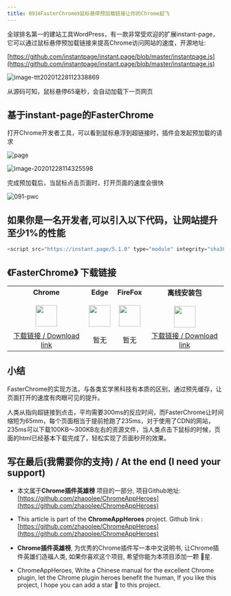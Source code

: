 ```yaml
---
title: 091《FasterChrome》鼠标悬停预加载链接让你的Chrome起飞
---
```


全球排名第一的建站工具WordPress，有一款非常受欢迎的扩展instant-page，它可以通过鼠标悬停预加载链接来提高Chrome访问网站的速度，开源地址:

 [https://github.com/instantpage/instant.page/blob/master/instantpage.js](https://github.com/instantpage/instant.page/blob/master/instantpage.js)

![image-ttt20201228112338869](https://www.v2fy.com/asset/0i/ChromeAppHeroes/page/091-faster-chrome-2020-12-28.assets/image-ttt20201228112338869.png)

从源码可知，鼠标悬停65毫秒，会自动加载下一页网页

## 基于instant-page的FasterChrome

打开Chrome开发者工具，可以看到鼠标悬浮到超链接时，插件会发起预加载的请求

![page](https://www.v2fy.com/asset/0i/ChromeAppHeroes/page/091-faster-chrome-2020-12-28.assets/page.gif)

![image-20201228114325598](https://www.v2fy.com/asset/0i/ChromeAppHeroes/page/091-faster-chrome-2020-12-28.assets/image-20201228114325598.png)

完成预加载后，当鼠标点击页面时，打开页面的速度会很快

![091-pwc](https://www.v2fy.com/asset/0i/ChromeAppHeroes/page/091-faster-chrome-2020-12-28.assets/091-pwc.gif)



## 如果你是一名开发者,可以引入以下代码，让网站提升至少1%的性能

```javascript
<script src="https://instant.page/5.1.0" type="module" integrity="sha384-by67kQnR+pyfy8yWP4kPO12fHKRLHZPfEsiSXR8u2IKcTdxD805MGUXBzVPnkLHw"></script>
```



## 《FasterChrome》 下载链接

<table style="table-layout: fixed;">
<tbody>
<tr>
<td><div style="text-align: center;"><div style="font-weight: bold">Chrome</div><br/><div><img  style="width:50px; height:auto;" src="https://www.v2fy.com/asset/0i/ChromeAppHeroes/page/001_markdown_here.assets/chromeappheroes-chrome-icon.png"/></div></div></td>
<td><div style="text-align: center;" ><div style="font-weight: bold">Edge</div><br/><div><img style="width:50px; height:auto;" src="https://www.v2fy.com/asset/0i/ChromeAppHeroes/page/001_markdown_here.assets/chromeappheroes-edge-icon.png"/></div></div></td>
<td><div style="text-align: center;" ><div style="font-weight: bold">FireFox</div><br/><div><img  style="width:50px; height:auto;" src="https://www.v2fy.com/asset/0i/ChromeAppHeroes/page/001_markdown_here.assets/chromeappheroes-firefox-icon.png"/></div></div></td>
<td><div style="text-align: center;" ><div style="font-weight: bold">离线安装包</div><br/><div><img  style="width:50px; height:auto;" src="https://www.v2fy.com/asset/0i/ChromeAppHeroes/page/001_markdown_here.assets/chromeappheroes-github-download.png"/></div></div></td>
</tr>
<tr>
<td>
<div style="text-align: center;">
<a  href="https://chrome.google.com/webstore/detail/fasterchrome/nmgpnfccjfjhdenioncabecepjcmdnjg">下载链接 / Download link</a>
</div>
</td>
<td>
<div style="text-align: center;">暂无</div>
</td>
<td>
<div style="text-align: center;">暂无</div>
</td>
<td>
<div style="text-align: center;"><a  href="https://cdn.jsdelivr.net/gh/zhaoolee/ChromeAppHeroes/backup/091-faster-chrome.zip">下载链接 / Download link</a></div>
</td>
</tr>
</tbody>
</table>


## 小结

FasterChrome的实现方法，与各类玄学黑科技有本质的区别，通过预先缓存，让页面打开的速度有肉眼可见的提升。

人类从指向超链接到点击，平均需要300ms的反应时间，而FasterChrome让时间缩短为65mm，每个页面相当于提前抢跑了235ms，对于使用了CDN的网站，235ms可以下载100KB～300KB左右的资源文件，当人类点击下鼠标的时候，页面的html已经基本下载完成了，轻松实现了页面秒开的效果。



## 写在最后(我需要你的支持) / At the end (I need your support)

- 本文属于**Chrome插件英雄榜** 项目的一部分, 项目Github地址: [https://github.com/zhaoolee/ChromeAppHeroes](https://github.com/zhaoolee/ChromeAppHeroes)


- This article is part of the **ChromeAppHeroes** project. Github link : [https://github.com/zhaoolee/ChromeAppHeroes](https://github.com/zhaoolee/ChromeAppHeroes) 

- **Chrome插件英雄榜**, 为优秀的Chrome插件写一本中文说明书, 让Chrome插件英雄们造福人类, 如果你喜欢这个项目, 希望你能为本项目添加一颗 🌟星.

- ChromeAppHeroes, Write a Chinese manual for the excellent Chrome plugin, let the Chrome plugin heroes benefit the human, If you like this project, I hope you can add a star 🌟 to this project.

